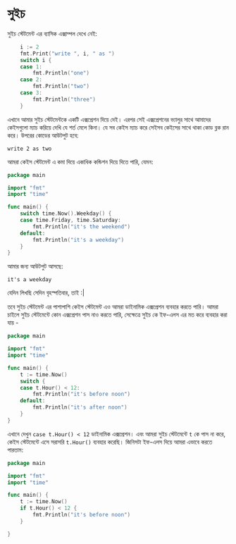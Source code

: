 # সুইচ

সুইচ স্টেটমেন্ট এর ব্যাসিক এক্সাম্পল দেখে নেই:

```go
    i := 2
    fmt.Print("write ", i, " as ")
    switch i {
    case 1:
        fmt.Println("one")
    case 2:
        fmt.Println("two")
    case 3:
        fmt.Println("three")
    }
```

এখানে আমার সুইচ স্টেটমেন্টকে একটি এক্সপ্রেশন দিয়ে দেই। এরপর সেই এক্সপ্রেশনের ভ্যালুর সাথে আমাদের কেইসগুলো ম্যাচ করিয়ে দেখি যে শর্ত মেলে কিনা। যে সব কেইস ম্যাচ করে সেইসব কেইসের সাথে থাকা কোড ব্লক রান করে। উপরের কোডের আউটপুট হবে:

```text
write 2 as two
```

আমরা কেইস স্টেটমেন্ট এ কমা দিয়ে একাধিক কন্ডিশন দিয়ে দিতে পারি, যেমন:

```go
package main

import "fmt"
import "time"

func main() {
    switch time.Now().Weekday() {
    case time.Friday, time.Saturday:
        fmt.Println("it's the weekend")
    default:
        fmt.Println("it's a weekday")
    }
}
```

আমার জন্য আউটপুট আসছে:

```text
it's a weekday
```

যেদিন লিখছি সেদিন বৃহস্পতিবার, তাই :\|

তবে সুইচ স্টেটমেন্ট এর পাশাপাশি কেইস স্টেটমেন্ট এও আমরা ডাইনামিক এক্সপ্রেশন ব্যবহার করতে পারি। আমরা চাইলে সুইচ স্টেটমেন্টে কোন এক্সপ্রেশন পাস নাও করতে পারি, সেক্ষেত্রে সুইচ কে ইফ-এলস এর মত করে ব্যবহার করা যায় -

```go
package main

import "fmt"
import "time"

func main() {
    t := time.Now()
    switch {
    case t.Hour() < 12:
        fmt.Println("it's before noon")
    default:
        fmt.Println("it's after noon")
    }
}
```

এখানে দেখুন `case t.Hour() < 12` ডাইনামিক এক্সপ্রেশন। এবং আমরা সুইচ স্টেটমেন্টে `t` কে পাস না করে, কেইস স্টেটমেন্টে এসে সরাসরি `t.Hour()` ব্যবহার করেছি। জিনিসটা ইফ-এলস দিয়ে আমরা এভাবে করতে পারতাম:

```go
package main

import "fmt"
import "time"

func main() {
    t := time.Now()
    if t.Hour() < 12 {
        fmt.Println("it's before noon")
    }

}
```

